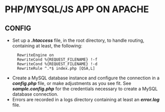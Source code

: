 # **PHP/MYSQL/JS APP ON APACHE**

## **CONFIG**

* Set up a ***.htaccess*** file, in the root directory, to handle routing, containing at least, the following:
  ```
    RewriteEngine on
    RewriteCond %{REQUEST_FILENAME} !-f
    RewriteCond %{REQUEST_FILENAME} !-d
    RewriteRule ^.*$ index.php [QSA,L]
  ```
* Create a MySQL database instance and configure the connection in a ***config.php*** file, or make adjustments as you see fit. See ***sample.config.php*** for the credentials necessary to create a MySQL database connection.
* Errors are recorded in a logs directory containing at least an ***error.log*** file.
